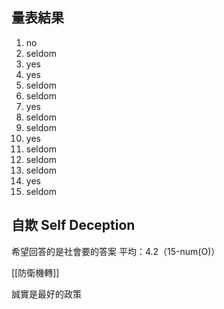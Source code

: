 
## 量表結果

1. no
2. seldom
3. yes
4. yes
5. seldom
6. seldom
7. yes
8. seldom
9. seldom
10. yes
11. seldom
12. seldom
13. seldom
14. yes
15. seldom

## 自欺 Self Deception

希望回答的是社會要的答案
平均：4.2（15-num(O)）

[[防衛機轉]]

誠實是最好的政策